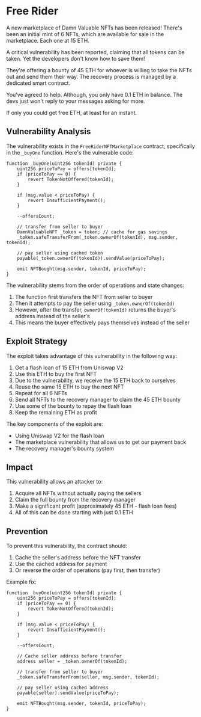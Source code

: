 # Free Rider

A new marketplace of Damn Valuable NFTs has been released! There's been an initial mint of 6 NFTs, which are available for sale in the marketplace. Each one at 15 ETH.

A critical vulnerability has been reported, claiming that all tokens can be taken. Yet the developers don't know how to save them!

They're offering a bounty of 45 ETH for whoever is willing to take the NFTs out and send them their way. The recovery process is managed by a dedicated smart contract.

You've agreed to help. Although, you only have 0.1 ETH in balance. The devs just won't reply to your messages asking for more.

If only you could get free ETH, at least for an instant.

## Vulnerability Analysis

The vulnerability exists in the `FreeRiderNFTMarketplace` contract, specifically in the `_buyOne` function. Here's the vulnerable code:

```solidity
function _buyOne(uint256 tokenId) private {
    uint256 priceToPay = offers[tokenId];
    if (priceToPay == 0) {
        revert TokenNotOffered(tokenId);
    }

    if (msg.value < priceToPay) {
        revert InsufficientPayment();
    }

    --offersCount;

    // transfer from seller to buyer
    DamnValuableNFT _token = token; // cache for gas savings
    _token.safeTransferFrom(_token.ownerOf(tokenId), msg.sender, tokenId);

    // pay seller using cached token
    payable(_token.ownerOf(tokenId)).sendValue(priceToPay);

    emit NFTBought(msg.sender, tokenId, priceToPay);
}
```

The vulnerability stems from the order of operations and state changes:

1. The function first transfers the NFT from seller to buyer
2. Then it attempts to pay the seller using `_token.ownerOf(tokenId)`
3. However, after the transfer, `ownerOf(tokenId)` returns the buyer's address instead of the seller's
4. This means the buyer effectively pays themselves instead of the seller

## Exploit Strategy

The exploit takes advantage of this vulnerability in the following way:

1. Get a flash loan of 15 ETH from Uniswap V2
2. Use this ETH to buy the first NFT
3. Due to the vulnerability, we receive the 15 ETH back to ourselves
4. Reuse the same 15 ETH to buy the next NFT
5. Repeat for all 6 NFTs
6. Send all NFTs to the recovery manager to claim the 45 ETH bounty
7. Use some of the bounty to repay the flash loan
8. Keep the remaining ETH as profit

The key components of the exploit are:
- Using Uniswap V2 for the flash loan
- The marketplace vulnerability that allows us to get our payment back
- The recovery manager's bounty system

## Impact

This vulnerability allows an attacker to:
1. Acquire all NFTs without actually paying the sellers
2. Claim the full bounty from the recovery manager
3. Make a significant profit (approximately 45 ETH - flash loan fees)
4. All of this can be done starting with just 0.1 ETH

## Prevention

To prevent this vulnerability, the contract should:
1. Cache the seller's address before the NFT transfer
2. Use the cached address for payment
3. Or reverse the order of operations (pay first, then transfer)

Example fix:
```solidity
function _buyOne(uint256 tokenId) private {
    uint256 priceToPay = offers[tokenId];
    if (priceToPay == 0) {
        revert TokenNotOffered(tokenId);
    }

    if (msg.value < priceToPay) {
        revert InsufficientPayment();
    }

    --offersCount;

    // Cache seller address before transfer
    address seller = _token.ownerOf(tokenId);
    
    // transfer from seller to buyer
    _token.safeTransferFrom(seller, msg.sender, tokenId);

    // pay seller using cached address
    payable(seller).sendValue(priceToPay);

    emit NFTBought(msg.sender, tokenId, priceToPay);
}
```
